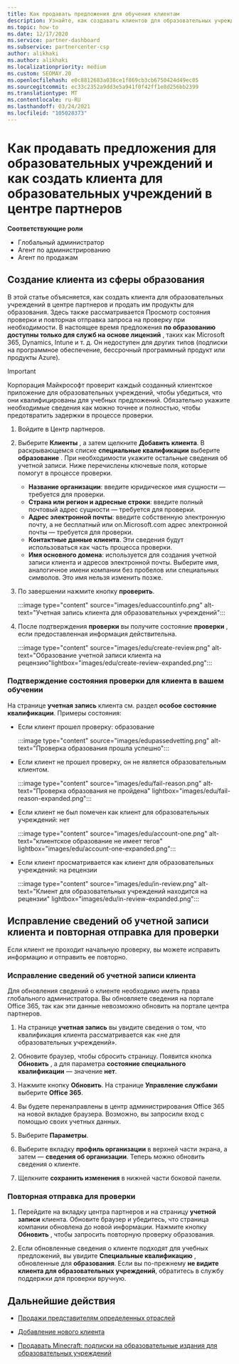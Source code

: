 ```yaml
---
title: Как продавать предложения для обучения клиентам
description: Узнайте, как создавать клиентов для образовательных учреждений и продавать предложения в центре партнеров. Включает подтверждение состояния проверки для клиента для образовательных учреждений.
ms.topic: how-to
ms.date: 12/17/2020
ms.service: partner-dashboard
ms.subservice: partnercenter-csp
author: alikhaki
ms.author: alikhaki
ms.localizationpriority: medium
ms.custom: SEOMAY.20
ms.openlocfilehash: e0c8812683a038ce1f869cb3cb6750424d49ec05
ms.sourcegitcommit: ec33c2352a9dd3e5a941f0f42ff1e8d256bb2399
ms.translationtype: MT
ms.contentlocale: ru-RU
ms.lasthandoff: 03/24/2021
ms.locfileid: "105028373"
---
```

# <a name="how-to-sell-offers-to-education-customers-and-how-to-create-an-education-customer-in-partner-center"></a>Как продавать предложения для образовательных учреждений и как создать клиента для образовательных учреждений в центре партнеров

**Соответствующие роли**

- Глобальный администратор
- Агент по администрированию
- Агент по продажам

## <a name="create-an-education-customer"></a>Создание клиента из сферы образования

В этой статье объясняется, как создать клиента для образовательных учреждений в центре партнеров и продать им продукты для образования. Здесь также рассматривается Просмотр состояния проверки и повторная отправка запроса на проверку при необходимости. В настоящее время предложения **по образованию доступны только для служб на основе лицензий** , таких как Microsoft 365, Dynamics, Intune и т. д. Он недоступен для других типов (подписки на программное обеспечение, бессрочный программный продукт или продукты Azure).

> [!IMPORTANT]
> Корпорация Майкрософт проверит каждый созданный клиентское приложение для образовательных учреждений, чтобы убедиться, что они квалифицированы для учебных предложений.  Обязательно укажите необходимые сведения как можно точнее и полностью, чтобы предотвратить задержки в процессе проверки.

1. Войдите в Центр партнеров.

2. Выберите **Клиенты** , а затем щелкните **Добавить клиента**. В раскрывающемся списке **специальные квалификации** выберите **образование** .  При необходимости укажите остальные сведения об учетной записи.  Ниже перечислены ключевые поля, которые помогут в процессе проверки.

   - **Название организации**: введите юридическое имя сущности — требуется для проверки.
   - **Страна или регион и адресные строки**: введите полный почтовый адрес сущности — требуется для проверки.
   - **Адрес электронной почты**: введите собственную электронную почту, а не бесплатный или on.Microsoft.com адрес электронной почты — требуется для проверки.
   - **Контактные данные клиента**. Эти сведения будут использоваться как часть процесса проверки.
   - **Имя основного домена**: используется для создания учетной записи клиента и адресов электронной почты.  Выберите имя, аналогичное имени компании без пробелов или специальных символов.  Это имя нельзя изменить позже.

3. По завершении нажмите кнопку **проверить**.

   :::image type="content" source="images/eduaccountinfo.png" alt-text="Учетная запись клиента для образовательных учреждений":::

4. После подтверждения **проверки** вы получите состояние **проверки** , если предоставленная информация действительна. 

    :::image type="content" source="images/edu/create-review.png" alt-text="Образование учетной записи клиента на рецензию"lightbox="images/edu/create-review-expanded.png":::

### <a name="confirm-your-education-customers-verification-status"></a>Подтверждение состояния проверки для клиента в вашем обучении

На странице **учетная запись** клиента см. раздел **особое состояние квалификации**.
Примеры состояния:

- Если клиент прошел проверку: образование

   :::image type="content" source="images/edupassedvetting.png" alt-text="Проверка образования прошла успешно":::

- Если клиент не прошел проверку, он не является образовательным клиентом.

   :::image type="content" source="images/edu/fail-reason.png" alt-text="Проверка образования не пройдена" lightbox="images/edu/fail-reason-expanded.png":::

- Если клиент не был помечен как клиент для образовательных учреждений: нет

   :::image type="content" source="images/edu/account-one.png" alt-text="клиентское образование не имеет тегов" lightbox="images/edu/account-one-expanded.png":::

- Если клиент просматривается как клиент для образовательных учреждений: на рецензии

    :::image type="content" source="images/edu/in-review.png" alt-text="Клиент для образовательных учреждений находится на рецензии" lightbox="images/edu/in-review-expanded.png":::

## <a name="correct-the-customer-account-info-and-resubmit-for-verification"></a>Исправление сведений об учетной записи клиента и повторная отправка для проверки

Если клиент не проходит начальную проверку, вы можете исправить информацию и отправить ее повторно.

### <a name="correct-the-customer-account-information"></a>Исправление сведений об учетной записи клиента

Для обновления сведений о клиенте необходимо иметь права глобального администратора. Вы обновляете сведения на портале Office 365, так как эти данные невозможно обновить на портале центра партнеров.

1. На странице **учетная запись** вы увидите сведения о том, что квалификация клиента рассматривается как «не для образовательных учреждений».

2. Обновите браузер, чтобы сбросить страницу. Появится кнопка **Обновить** , а для параметра **состояние специального квалификации** — значение **нет**.

3. Нажмите кнопку **Обновить**. На странице **Управление службами** выберите **Office 365**.

4. Вы будете перенаправлены в центр администрирования Office 365 на новой вкладке браузера. Возможно, вы запросили вход с помощью своих учетных данных.

5. Выберите **Параметры**.

6. Выберите вкладку **профиль организации** в верхней части экрана, а затем — **сведения об организации**. Теперь можно обновить сведения о клиенте.

7. Щелкните **сохранить изменения** в нижней части боковой панели.  

### <a name="resubmit-for-verification"></a>Повторная отправка для проверки

1. Перейдите на вкладку центра партнеров и на страницу **учетной записи** клиента. Обновите браузер и убедитесь, что страница компании обновлена до новой информации. Нажмите кнопку **Обновить** , чтобы запросить повторную проверку образования.

2. Если обновленные сведения о клиенте подходят для учебных предложений, вы увидите **Специальные квалификацию** , обновленные для **образования**. Если вы по-прежнему **не видите клиента для образовательных учреждений**, обратитесь в службу поддержки для проверки вручную.

## <a name="next-steps"></a>Дальнейшие действия

- [Продажи представителям определенных отраслей](get-special-pricing-for-offers.md)

- [Добавление нового клиента](add-a-new-customer.md)

- [Продавать Minecraft: подписки на образовательные издания для образовательных учреждений](minecraft-subscriptions.md)
